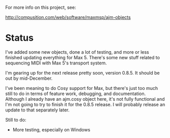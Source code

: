 For more info on this project, see:

<http://compusition.com/web/software/maxmsp/ajm-objects>


# Status #

I've added some new objects, done a lot of testing, 
and more or less finished updating everything for Max 5. 
There's some new stuff related to sequencing MIDI with Max 5's transport system.

I'm gearing up for the next release pretty soon, version 0.8.5. 
It should be out by mid-December.

I've been meaning to do Cosy support for Max, but there's just too much still to
do in terms of feature work, debugging, and documentation. Although I already have an
ajm.cosy object here, it's not fully functional and I'm not going to try to finish it
for the 0.8.5 release. I will probably release an update to that separately later.

Still to do:

* More testing, especially on Windows
